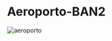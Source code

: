 # Aeroporto-BAN2
![aeroporto](https://user-images.githubusercontent.com/69057368/202870788-8992fcd0-bf64-4e86-9ce8-ecb780224e38.png)
